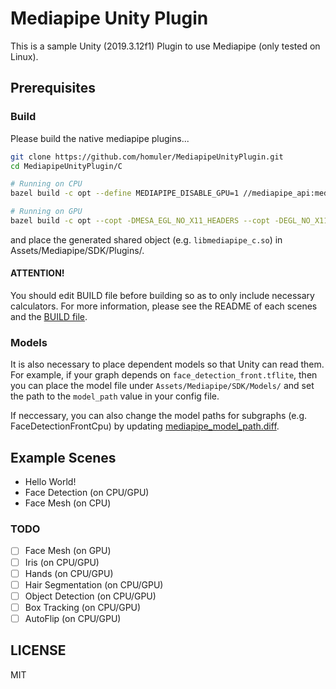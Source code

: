 # Mediapipe Unity Plugin

This is a sample Unity (2019.3.12f1) Plugin to use Mediapipe (only tested on Linux).

## Prerequisites
### Build
Please build the native mediapipe plugins...

```sh
git clone https://github.com/homuler/MediapipeUnityPlugin.git
cd MediapipeUnityPlugin/C

# Running on CPU
bazel build -c opt --define MEDIAPIPE_DISABLE_GPU=1 //mediapipe_api:mediapipe_c

# Running on GPU
bazel build -c opt --copt -DMESA_EGL_NO_X11_HEADERS --copt -DEGL_NO_X11 //mediapipe_api:mediapipe_c
```

and place the generated shared object (e.g. `libmediapipe_c.so`) in Assets/Mediapipe/SDK/Plugins/.

#### ATTENTION!
You should edit BUILD file before building so as to only include necessary calculators.
For more information, please see the README of each scenes and the [BUILD file](https://github.com/homuler/MediapipeUnityPlugin/blob/master/C/mediapipe_api/BUILD).

### Models
It is also necessary to place dependent models so that Unity can read them.
For example, if your graph depends on `face_detection_front.tflite`, then you can place the model file under `Assets/Mediapipe/SDK/Models/` and set the path to the `model_path` value in your config file.

If neccessary, you can also change the model paths for subgraphs (e.g. FaceDetectionFrontCpu) by updating [mediapipe_model_path.diff](https://github.com/homuler/MediapipeUnityPlugin/blob/master/C/third_party/mediapipe_model_path.diff).

## Example Scenes
- Hello World!
- Face Detection (on CPU/GPU)
- Face Mesh (on CPU)

### TODO
- [ ] Face Mesh (on GPU)
- [ ] Iris (on CPU/GPU)
- [ ] Hands (on CPU/GPU)
- [ ] Hair Segmentation (on CPU/GPU)
- [ ] Object Detection (on CPU/GPU)
- [ ] Box Tracking (on CPU/GPU)
- [ ] AutoFlip (on CPU/GPU)

## LICENSE
MIT
